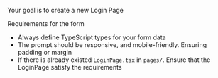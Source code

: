 Your goal is to create a new Login Page

Requirements for the form

- Always define TypeScript types for your form data
- The prompt should be responsive, and mobile-friendly. Ensuring padding or margin
- If there is already existed `LoginPage.tsx` in `pages/`. Ensure that the LoginPage satisfy the requirements